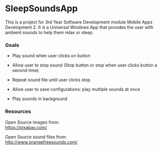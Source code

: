 # SleepSoundsApp
This is a project for 3rd Year Software Development module Mobile Apps Development 2. It is a Universal Windows App that provides the user with ambient sounds to help them relax or sleep.  

### Goals

- Play sound when user clicks on button  
- Allow user to stop sound (Stop button or stop when user clicks button a second time)  
- Repeat sound file until user clicks stop  

- Allow user to save configurations: play multiple sounds at once
- Play sounds in background


### Resources  

Open Source images from:  
https://pixabay.com/  

Open Source sound files from:  
http://www.orangefreesounds.com/
